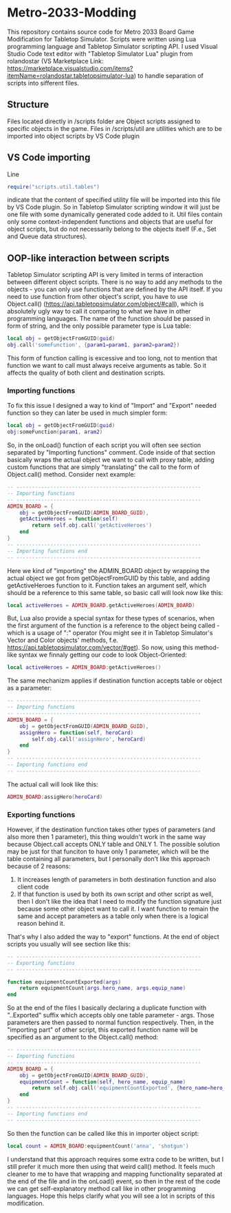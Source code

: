 # Metro-2033-Modding
This repository contains source code for Metro 2033 Board Game Modification for Tabletop Simulator.
Scripts were written using Lua programming language and Tabletop Simulator scripting API. I used Visual Studio Code text editor with "Tabletop Simulator Lua" plugin from rolandostar 
(VS Marketplace Link: https://marketplace.visualstudio.com/items?itemName=rolandostar.tabletopsimulator-lua) to handle separation of scripts into sifferent files.
## Structure
Files located directly in /scripts folder are Object scripts assigned to specific objects in the game.
Files in /scripts/util are utilities which are to be imported into object scripts by VS Code plugin
## VS Code importing
Line
```lua
require("scripts.util.tables")
```
indicate that the content of specified utility file will be imported into this file by VS Code plugin. So in 
Tabletop Simulator scripting window it will just be one file with some dynamically generated code added to it.
Util files contain only some context-independent functions and objects that are useful for object scripts, but 
do not necessarily belong to the objects itself (F.e., Set and Queue data structures). 
## OOP-like interaction between scripts
Tabletop Simulator scripting API is very limited in terms of interaction between different object scripts.
There is no way to add any methods to the objects - you can only use functions that are defined by the API itself. If you need to use function from other object's script, you have to use Object.call() (https://api.tabletopsimulator.com/object/#call), which is absolutely ugly way to call it comparing to what we have in other programming languages. The name of the function should be passed in form of string, and the only possible parameter type is Lua table:
```lua
local obj = getObjectFromGUID(guid)
obj.call('someFunction', {param1=param1, param2=param2})
```
This form of function calling is excessive and too long, not to mention that function we want to call must always receive arguments as table. So it affects the quality of both client and destination scripts.
### Importing functions
To fix this issue I designed a way to kind of "Import" and "Export" needed function so they can later be used in much simpler form:
```lua
local obj = getObjectFromGUID(guid)
obj:someFunction(param1, aram2)
```
So, in the onLoad() function of each script you will often see section separated by "Importing functions" comment. Code inside of that section basically wraps the actual object we want to call with proxy table, adding custom functions that are simply "translating" the call to the form of Object.call() method. Consider next example:
```lua
-- ------------------------------------------------------------
-- Importing functions
-- ------------------------------------------------------------
ADMIN_BOARD = {
    obj = getObjectFromGUID(ADMIN_BOARD_GUID),
    getActiveHeroes = function(self)
        return self.obj.call('getActiveHeroes')
    end
}
-- ------------------------------------------------------------
-- Importing functions end
-- ------------------------------------------------------------
```
Here we kind of "importing" the ADMIN_BOARD object by wrapping the actual object we got from getObjectFromGUID by this table, and adding getActiveHeroes function to it. Function takes an argument self, which should be a reference to this same table, so basic call will look now like this:
```lua
local activeHeroes = ADMIN_BOARD.getActiveHeroes(ADMIN_BOARD)
```
But, Lua also provide a special syntax for these types of scenarios, when the first argument of the function is a reference to the object being called - which is a usage of ":" operator (You might see it in Tabletop Simulator's Vector and Color objects' methods, f.e. https://api.tabletopsimulator.com/vector/#get).
So now, using this method-like syntax we finnaly getting our code to look Object-Oriented:
```lua
local activeHeroes = ADMIN_BOARD:getActiveHeroes()
```
The same mechanizm applies if destination function accepts table or object as a parameter:
```lua
-- ------------------------------------------------------------
-- Importing functions
-- ------------------------------------------------------------
ADMIN_BOARD = {
    obj = getObjectFromGUID(ADMIN_BOARD_GUID),
    assignHero = function(self, heroCard)
        self.obj.call('assignHero', heroCard)
    end
}
-- ------------------------------------------------------------
-- Importing functions end
-- ------------------------------------------------------------
```
The actual call will look like this:
```lua
ADMIN_BOARD:assigHero(heroCard)
```
### Exporting functions
However, if the destination function takes other types of parameters (and also more then 1 parameter), this thing wouldn't work in the same way because Object.call accepts ONLY table and ONLY 1. The possible solution 
may be just for that funciton to have only 1 parameter, which will be the table containing all parameters, but I personally don't like this approach because of 2 reasons:
1. It increases length of parameters in both destination function and also client code
2. If that function is used by both its own script and other script as well, then I don't like the idea that I need to modify the function signature just because some other object want to call it. I want function to remain the same and accept parameters as a table only when there is a logical reason behind it.

That's why I also added the way to "export" functions. At the end of object scripts you usually will see section like this:
```lua
-- ------------------------------------------------------------
-- Exporting functions
-- ------------------------------------------------------------

function equipmentCountExported(args)
    return equipmentCount(args.hero_name, args.equip_name)
end
```
So at the end of the files I basically declaring a duplicate function with "..Exported" suffix which accepts obly one table parameter - args. Those parameters are then passed to normal function respectively. Then, in the "importing part" of other script, this exported function name will be specified as an argument to the Object.call() method:
```lua
-- ------------------------------------------------------------
-- Importing functions
-- ------------------------------------------------------------
ADMIN_BOARD = {
    obj = getObjectFromGUID(ADMIN_BOARD_GUID),
    equipmentCount = function(self, hero_name, equip_name)
        return self.obj.call('equipmentCountExported', {hero_name=hero_name, equip_name=equip_name})
    end
}
-- ------------------------------------------------------------
-- Importing functions end
-- ------------------------------------------------------------
```
So then the function can be called like this in importer object script:
```lua
local count = ADMIN_BOARD:equipmentCount('anna', 'shotgun')
```
I understand that this approach requires some extra code to be written, but I still prefer it much more then using that weird call() method. It feels much cleaner to me to have that wrapping and mapping functionality separated at the end of the file and in the onLoad() event, so then in the rest of the code we can get self-explanatory method call like in other programming languages. Hope this helps clarify what you will see a lot in scripts of this modification.